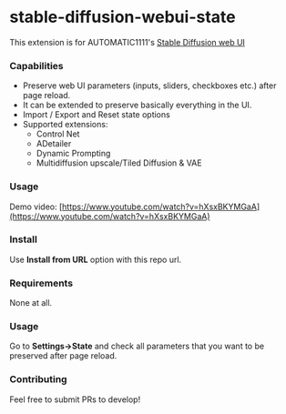 <p float="left">
    <img alt="" src="https://img.shields.io/badge/JavaScript-323330?style=for-the-badge&logo=javascript&logoColor=F7DF1E" />
    <img alt="" src="https://img.shields.io/badge/Python-FFD43B?style=for-the-badge&logo=python&logoColor=blue" />
</p>

# stable-diffusion-webui-state

This extension is for AUTOMATIC1111's [Stable Diffusion web UI](https://github.com/AUTOMATIC1111/stable-diffusion-webui)

### Capabilities

* Preserve web UI parameters (inputs, sliders, checkboxes etc.) after page reload.
* It can be extended to preserve basically everything in the UI.
* Import / Export and Reset state options
* Supported extensions:
    - Control Net
    - ADetailer
    - Dynamic Prompting
    - Multidiffusion upscale/Tiled Diffusion & VAE

### Usage

Demo video: [https://www.youtube.com/watch?v=hXsxBKYMGaA](https://www.youtube.com/watch?v=hXsxBKYMGaA)

### Install

Use **Install from URL** option with this repo url. 

### Requirements

None at all.

### Usage

Go to **Settings->State** and check all parameters that you want to be preserved after page reload.

### Contributing

Feel free to submit PRs to develop!
